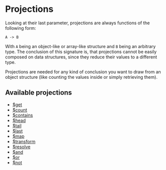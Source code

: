 # Projections

Looking at their last parameter, projections are always functions of the following form:

```
A -> B
```

With `A` being an object-like or array-like structure and `B` being an arbitrary type. The conclusion of this signature is, that projections cannot be easily composed on data structures, since they reduce their values to a different type.

Projections are needed for any kind of conclusion you want to draw from an object structure (like counting the values inside or simply retrieving them).

## Available projections

* [$get](../src/projections/atoms/get/index.md)
* [$count](../src/projections/atoms/count/index.md)
* [$contains](../src/projections/atoms/contains/index.md)
* [$head](../src/projections/atoms/head/index.md)
* [$tail](../src/projections/atoms/tail/index.md)
* [$last](../src/projections/atoms/last/index.md)
* [$map](../src/projections/atoms/map/index.md)
* [$transform](../src/projections/molecules/transform/index.md)
* [$resolve](../src/projections/molecules/resolve/index.md)
* [$and](../src/projections/atoms/and/index.md)
* [$or](../src/projections/atoms/or/index.md)
* [$not](../src/projections/atoms/not/index.md)
